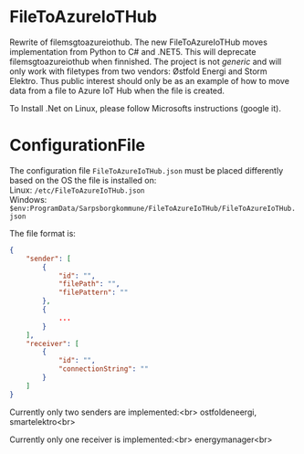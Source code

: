# FileToAzureIoTHub

Rewrite of filemsgtoazureiothub. The new FileToAzureIoTHub moves implementation from Python to C#
and .NET5. This will deprecate filemsgtoazureiothub when finnished. The project is not _generic_
and will only work with filetypes from two vendors: Østfold Energi and Storm Elektro. Thus public interest should only be as an example of how to move data from a file to Azure IoT Hub when the
file is created.

To Install .Net on Linux, please follow Microsofts instructions (google it).

# ConfigurationFile

The configuration file `FileToAzureIoTHub.json` must be placed differently based on the OS the
file is installed on:<br/>
Linux: `/etc/FileToAzureIoTHub.json`<br/>
Windows: `$env:ProgramData/Sarpsborgkommune/FileToAzureIoTHub/FileToAzureIoTHub.json`<br/>

The file format is:

```json
{
    "sender": [
        {
            "id": "",
            "filePath": "",
            "filePattern": ""
        },
        {
            ...
        }
    ],
    "receiver": [
        {
            "id": "",
            "connectionString": ""
        }
    ]
}
```

Currently only two senders are implemented:<br\>
ostfoldeneergi, smartelektro<br\>

Currently only one receiver is implemented:<br\>
energymanager<br\>

